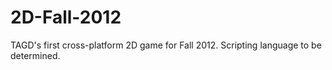 2D-Fall-2012
============

TAGD's first cross-platform 2D game for Fall 2012. Scripting language to be determined. 